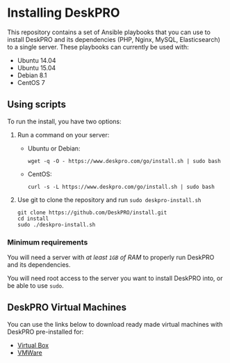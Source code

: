 # Installing DeskPRO

This repository contains a set of Ansible playbooks that you can use to install
DeskPRO and its dependencies (PHP, Nginx, MySQL, Elasticsearch) to a single server. These
playbooks can currently be used with:

* Ubuntu 14.04
* Ubuntu 15.04
* Debian 8.1
* CentOS 7

## Using scripts

To run the install, you have two options:

1. Run a command on your server:
    - Ubuntu or Debian:

      ```
      wget -q -O - https://www.deskpro.com/go/install.sh | sudo bash
      ```
    - CentOS:

      ```
      curl -s -L https://www.deskpro.com/go/install.sh | sudo bash
      ```
2. Use git to clone the repository and run `sudo deskpro-install.sh`

    ```
    git clone https://github.com/DeskPRO/install.git
    cd install
    sudo ./deskpro-install.sh
    ```

### Minimum requirements

You will need a server with *at least `1GB` of RAM* to properly run DeskPRO and
its dependencies.

You will need root access to the server you want to install DeskPRO into, or be
able to use `sudo`.

## DeskPRO Virtual Machines

You can use the links below to download ready made virtual machines with
DeskPRO pre-installed for:

- [Virtual Box](https://s3.eu-central-1.amazonaws.com/deskpro/DeskPRO-Helpdesk-VirtualBox.ova)
- [VMWare](https://s3.eu-central-1.amazonaws.com/deskpro/DeskPRO-Helpdesk-VMWare.zip)
